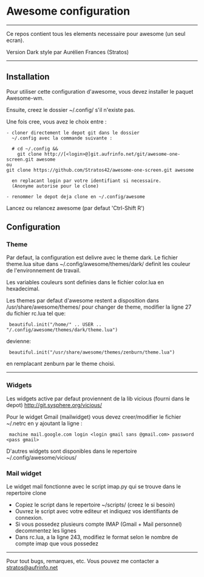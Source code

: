 Awesome configuration
===============

- - -

Ce repos contient tous les elements necessaire pour awesome (un seul ecran).

Version Dark style par Aurélien Frances (Stratos)

- - -

Installation
------------

Pour utiliser cette configuration d'awesome, vous devez installer le paquet
Awesome-wm.

Ensuite, creez le dossier ~/.config/ s'il n'existe pas.

Une fois cree, vous avez le choix entre :

    - cloner directement le depot git dans le dossier
      ~/.config avec la commande suivante :

      # cd ~/.config &&
        git clone http://[<login>@]git.aufrinfo.net/git/awesome-one-screen.git awesome
	ou
	git clone https://github.com/Stratos42/awesome-one-screen.git awesome

      en replacant login par votre identifiant si necessaire.
      (Anonyme autorise pour le clone)

    - renommer le depot deja clone en ~/.config/awesome

Lancez ou relancez awesome (par defaut 'Ctrl-Shift R')

Configuration
-------------

### Theme

Par defaut, la configuration est delivre avec le theme dark. Le fichier theme.lua situe
dans ~/.config/awesome/themes/dark/ definit les couleur de l'environnement de travail.

Les variables couleurs sont definies dans le fichier color.lua en hexadecimal.

Les themes par defaut d'awesome restent a disposition dans /usr/share/awesome/themes/
pour changer de theme, modifier la ligne 27 du fichier rc.lua tel que:

     beautiful.init("/home/" .. USER .. "/.config/awesome/themes/dark/theme.lua")

devienne:

     beautiful.init("/usr/share/awesome/themes/zenburn/theme.lua")

en remplacant zenburn par le theme choisi.

- - -

### Widgets

Les widgets active par defaut proviennent de la lib vicious (fourni dans le depot)
http://git.sysphere.org/vicious/

Pour le widget Gmail (mailwidget) vous devez creer/modifier le fichier ~/.netrc
en y ajoutant la ligne :

     machine mail.google.com login <login gmail sans @gmail.com> password <pass gmail>

D'autres widgets sont disponibles dans le repertoire ~/.config/awesome/vicious/

### Mail widget

Le widget mail fonctionne avec le script imap.py qui se trouve dans le repertoire clone
- Copiez le script dans le repertoire ~/scripts/ (creez le si besoin)
- Ouvrez le script avec votre editeur et indiquez vos identifiants de connexion.
- Si vous possedez plusieurs compte IMAP (Gmail + Mail personnel) decommentez les lignes
- Dans rc.lua, a la ligne 243, modifiez le format selon le nombre de compte imap que vous possedez

- - -

Pour tout bugs, remarques, etc. Vous pouvez me contacter a
stratos@aufrinfo.net
